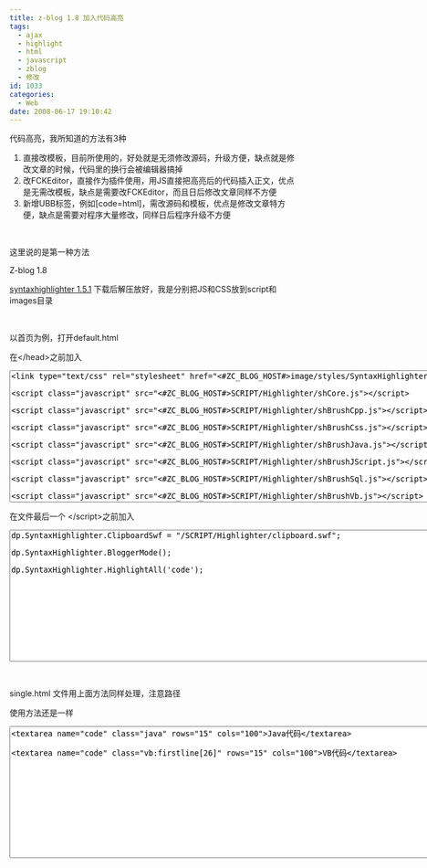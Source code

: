 ```yaml
---
title: z-blog 1.8 加入代码高亮
tags:
  - ajax
  - highlight
  - html
  - javascript
  - zblog
  - 修改
id: 1033
categories:
  - Web
date: 2008-06-17 19:10:42
---
```


代码高亮，我所知道的方法有3种

1.  直接改模板，目前所使用的，好处就是无须修改源码，升级方便，缺点就是修改文章的时候，代码里的换行会被编辑器搞掉
2.  改FCKEditor，直接作为插件使用，用JS直接把高亮后的代码插入正文，优点是无需改模板，缺点是需要改FCKEditor，而且日后修改文章同样不方便
3.  新增UBB标签，例如[code=html]，需改源码和模板，优点是修改文章特方便，缺点是需要对程序大量修改，同样日后程序升级不方便

&nbsp;

这里说的是第一种方法

Z-blog 1.8

[syntaxhighlighter 1.5.1](http://code.google.com/p/syntaxhighlighter/) 下载后解压放好，我是分别把JS和CSS放到script和images目录

&nbsp;

以首页为例，打开default.html

在&lt;/head&gt;之前加入

<textarea name="code" class="xml" rows="15" cols="100"><link type="text/css" rel="stylesheet" href="<#ZC_BLOG_HOST#>image/styles/SyntaxHighlighter.css" />

<script class="javascript" src="<#ZC_BLOG_HOST#>SCRIPT/Highlighter/shCore.js"></script>

<script class="javascript" src="<#ZC_BLOG_HOST#>SCRIPT/Highlighter/shBrushCpp.js"></script>

<script class="javascript" src="<#ZC_BLOG_HOST#>SCRIPT/Highlighter/shBrushCss.js"></script>

<script class="javascript" src="<#ZC_BLOG_HOST#>SCRIPT/Highlighter/shBrushJava.js"></script>

<script class="javascript" src="<#ZC_BLOG_HOST#>SCRIPT/Highlighter/shBrushJScript.js"></script>

<script class="javascript" src="<#ZC_BLOG_HOST#>SCRIPT/Highlighter/shBrushSql.js"></script>

<script class="javascript" src="<#ZC_BLOG_HOST#>SCRIPT/Highlighter/shBrushVb.js"></script>

<script class="javascript" src="<#ZC_BLOG_HOST#>SCRIPT/Highlighter/shBrushXml.js"></script></textarea>

在文件最后一个 &lt;/script&gt;之前加入
<textarea name="code" class="js" rows="15" cols="100">dp.SyntaxHighlighter.ClipboardSwf = "/SCRIPT/Highlighter/clipboard.swf";

dp.SyntaxHighlighter.BloggerMode();

dp.SyntaxHighlighter.HighlightAll('code');</textarea>

&nbsp;

single.html 文件用上面方法同样处理，注意路径

使用方法还是一样
<textarea name="code" class="xml" rows="15" cols="100">&lt;textarea name=&quot;code&quot; class=&quot;java&quot; rows=&quot;15&quot; cols=&quot;100&quot;&gt;Java代码&lt;/textarea&gt;

&lt;textarea name=&quot;code&quot; class=&quot;vb:firstline[26]&quot; rows=&quot;15&quot; cols=&quot;100&quot;&gt;VB代码&lt;/textarea&gt;</textarea>